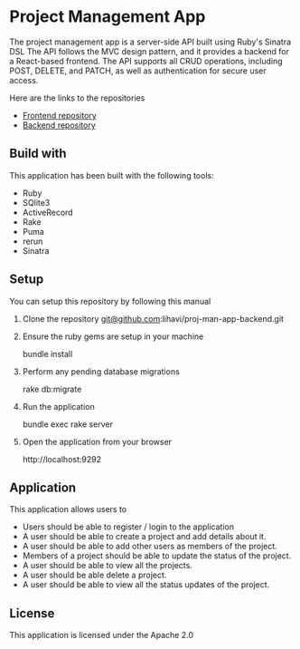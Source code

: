  # Project Management App

The project management app  is a server-side API built using Ruby's Sinatra DSL The API follows the MVC design pattern, and it provides a backend for a React-based frontend. The API supports all CRUD operations, including POST, DELETE, and PATCH, as well as authentication for secure user access.

Here are the links to the repositories
 * [Frontend repository](https://github.com/lihavi/proj-man-app)
 * [Backend repository](https://github.com/lihavi/proj-man-app-backend)

 ## Build with 
 This application has been built with the following tools:
  * Ruby 
  * SQlite3 
  * ActiveRecord 
  * Rake
  * Puma 
  * rerun 
  * Sinatra 

## Setup
You can setup this repository by following this manual

1. Clone the repository git@github.com:lihavi/proj-man-app-backend.git
    
   
2. Ensure the ruby gems are setup in your machine
   
   bundle install
   
3. Perform any pending database migrations
  
   rake db:migrate
  
4. Run the application
   
    bundle exec rake server
   
5. Open the application from your browser
    
   http://localhost:9292

## Application
This application allows users to 
* Users should be able to register / login to the application
* A user should be able to create a project and add details about it.
* A user should be able to add other users as members of the project.
* Members of a project should be able to update the status of the project.
* A user should  be able to view all the projects.
* A user should be able delete a project.
* A user should be able to view all the status updates of the project.

## License
This application is licensed under the Apache 2.0